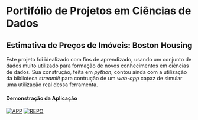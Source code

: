 # Portifólio de Projetos em Ciências de Dados

## Estimativa de Preços de Imóveis: Boston Housing
Este projeto foi idealizado com fins de aprendizado, usando um conjunto de dados muito utilizado para formação de novos conhecimentos em ciências de dados.
Sua construção, feita em *python*, contou ainda com a utilização da biblioteca *streamlit* para contrução de um *web-app* capaz de simular uma utilização real dessa ferramenta.

#### Demonstração da Aplicação

[![APP](https://i.imgur.com/igfiuOu.jpg?1)](https://drive.google.com/file/d/1HXl5RD_y35K9VXvkoEFCUqHix5kEObSW/view?usp=sharing)
[![REPO](https://img.icons8.com/material-outlined/96/000000/github.png)](https://github.com/JoaoVictor-HM/Boston_Housing)



